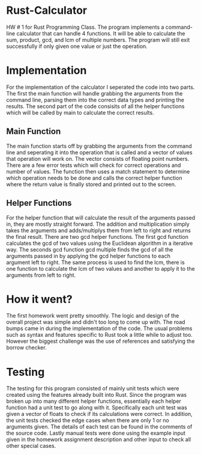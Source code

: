 # Rust-Calculator
HW # 1 for Rust Programming Class. The program implements a command-line calculator that can handle 4 functions.
It will be able to calculate the sum, product, gcd, and lcm of multiple numbers. The program will still exit
successfully if only given one value or just the operation.


# Implementation
For the implementation of the calculator I seperated the code into two parts. The first the main function will handle 
grabbing the arguments from the command line, parsing them into the correct data types and printing the results. The
second part of the code consisits of all the helper functions which will be called by main to calculate the correct
results.

## Main Function
The main function starts off by grabbing the arguments from the command line and seperating it into the operation that
is called and a vector of values that operation will work on. The vector consists of floating point numbers. There are
a few error tests which will check for correct operations and number of values. The function then uses a match statement
to determine which operation needs to be done and calls the correct helper function where the return value is finally
stored and printed out to the screen.

## Helper Functions
For the helper function that will calculate the result of the arguments passed in, they are mostly straight forward.
The addition and multiplication simply takes the arguments and adds/multiplys them from left to right and returns the 
final result. There are two gcd helper functions. The first gcd function calculates the gcd of two values using the
Euclidean algorithm in a iterative way. The seconds gcd function gcd multiple finds the gcd of all the arguments passed
in by applying the gcd helper functions to each argument left to right. The same process is used to find the lcm, there
is one function to calculate the lcm of two values and another to apply it to the arguments from left to right. 

# How it went?
The first homework went pretty smoothly. The logic and design of the overall project was simple and didn't too long to
come up with. The road bumps came in during the implementation of the code. The usual problems such as syntax and
features specific to Rust took a little while to adjust too. However the biggest challenge was the use of references and
satisfying the borrow checker. 

# Testing
The testing for this program consisted of mainly unit tests which were created using the features already built into
Rust. Since the program was broken up into many different helper functions, essentially each helper function had a unit
test to go along with it. Specifically each unit test was given a vector of floats to check if its calculations were
correct. In addition, the unit tests checked the edge cases when there are only 1 or no arguments given. The details
of each test can be found in the comments of the source code.
Lastly manual tests were done using the example input given in the homework assignment description and other input to 
check all other special cases.
